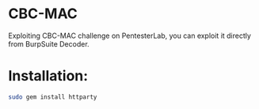 # CBC-MAC
Exploiting CBC-MAC challenge on PentesterLab, you can exploit it directly from BurpSuite Decoder.

# Installation:
```bash
sudo gem install httparty
```
